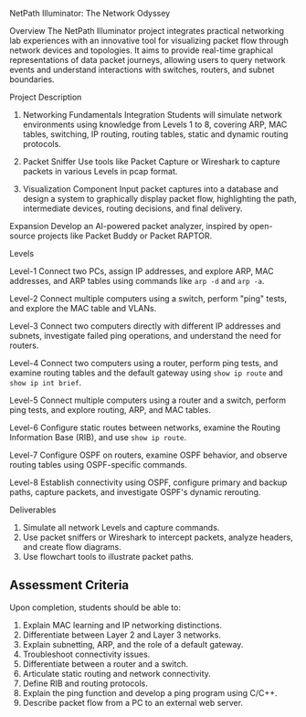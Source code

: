  NetPath Illuminator: The Network Odyssey

 Overview
The NetPath Illuminator project integrates practical networking lab experiences with an innovative tool for visualizing packet flow through network devices and topologies. It aims to provide real-time graphical representations of data packet journeys, allowing users to query network events and understand interactions with switches, routers, and subnet boundaries.

 Project Description

 1. Networking Fundamentals Integration
Students will simulate network environments using knowledge from Levels 1 to 8, covering ARP, MAC tables, switching, IP routing, routing tables, static and dynamic routing protocols.

 2. Packet Sniffer
Use tools like Packet Capture or Wireshark to capture packets in various Levels in pcap format.

 3. Visualization Component
Input packet captures into a database and design a system to graphically display packet flow, highlighting the path, intermediate devices, routing decisions, and final delivery.

 Expansion
Develop an AI-powered packet analyzer, inspired by open-source projects like Packet Buddy or Packet RAPTOR.

 Levels

Level-1
Connect two PCs, assign IP addresses, and explore ARP, MAC addresses, and ARP tables using commands like `arp -d` and `arp -a`.

 Level-2
Connect multiple computers using a switch, perform "ping" tests, and explore the MAC table and VLANs.

 Level-3
Connect two computers directly with different IP addresses and subnets, investigate failed ping operations, and understand the need for routers.

 Level-4
Connect two computers using a router, perform ping tests, and examine routing tables and the default gateway using `show ip route` and `show ip int brief`.

Level-5
Connect multiple computers using a router and a switch, perform ping tests, and explore routing, ARP, and MAC tables.

 Level-6
Configure static routes between networks, examine the Routing Information Base (RIB), and use `show ip route`.

 Level-7
Configure OSPF on routers, examine OSPF behavior, and observe routing tables using OSPF-specific commands.

 Level-8
Establish connectivity using OSPF, configure primary and backup paths, capture packets, and investigate OSPF's dynamic rerouting.

 Deliverables

1. Simulate all network Levels and capture commands.
2. Use packet sniffers or Wireshark to intercept packets, analyze headers, and create flow diagrams.
3. Use flowchart tools to illustrate packet paths.

## Assessment Criteria

Upon completion, students should be able to:

1. Explain MAC learning and IP networking distinctions.
2. Differentiate between Layer 2 and Layer 3 networks.
3. Explain subnetting, ARP, and the role of a default gateway.
4. Troubleshoot connectivity issues.
5. Differentiate between a router and a switch.
6. Articulate static routing and network connectivity.
7. Define RIB and routing protocols.
8. Explain the ping function and develop a ping program using C/C++.
9. Describe packet flow from a PC to an external web server.


